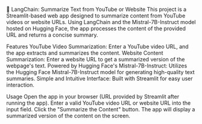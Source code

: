 🦜 LangChain: Summarize Text from YouTube or Website
This project is a Streamlit-based web app designed to summarize content from YouTube videos or website URLs. Using LangChain and the Mistral-7B-Instruct model hosted on Hugging Face, the app processes the content of the provided URL and returns a concise summary.

Features
YouTube Video Summarization: Enter a YouTube video URL, and the app extracts and summarizes the content.
Website Content Summarization: Enter a website URL to get a summarized version of the webpage's text.
Powered by Hugging Face's Mistral-7B-Instruct: Utilizes the Hugging Face Mistral-7B-Instruct model for generating high-quality text summaries.
Simple and Intuitive Interface: Built with Streamlit for easy user interaction.

Usage
Open the app in your browser (URL provided by Streamlit after running the app).
Enter a valid YouTube video URL or website URL into the input field.
Click the "Summarize the Content" button.
The app will display a summarized version of the content on the screen.
